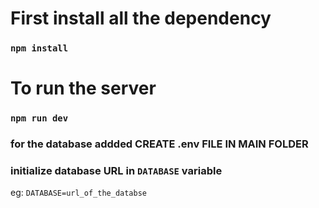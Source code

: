 # First install all the dependency

### `npm install`

# To run the server

### `npm run dev`

### for the database addded CREATE .env FILE IN MAIN FOLDER

### initialize database URL in `DATABASE` variable

eg: `DATABASE=url_of_the_databse`
